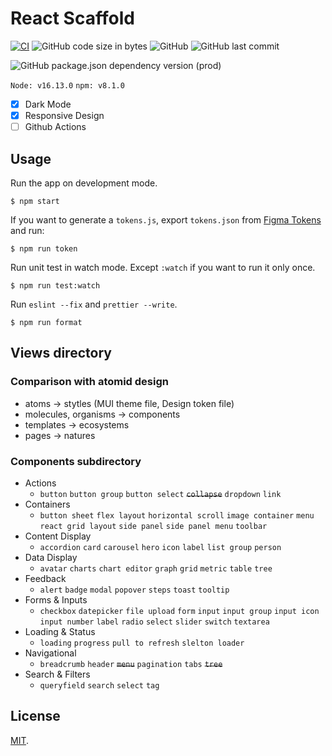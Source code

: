 # React Scaffold

[![CI](https://github.com/kosukekashiwa/react-scaffold/actions/workflows/main.yml/badge.svg)](https://github.com/kosukekashiwa/react-scaffold/actions/workflows/main.yml)
![GitHub code size in bytes](https://img.shields.io/github/languages/code-size/kosukekashiwa/react-scaffold)
![GitHub](https://img.shields.io/github/license/kosukekashiwa/react-scaffold)
![GitHub last commit](https://img.shields.io/github/last-commit/kosukekashiwa/react-scaffold)

![GitHub package.json dependency version (prod)](https://img.shields.io/github/package-json/dependency-version/kosukekashiwa/react-scaffold/react)

`Node: v16.13.0` `npm: v8.1.0`

- [x] Dark Mode
- [x] Responsive Design
- [ ] Github Actions

## Usage

Run the app on development mode.

```
$ npm start
```

If you want to generate a `tokens.js`, export `tokens.json` from [Figma Tokens](https://www.figma.com/community/plugin/843461159747178978/Figma-Tokens) and run:

```
$ npm run token
```

Run unit test in watch mode. Except `:watch` if you want to run it only once.

```
$ npm run test:watch
```

Run `eslint --fix` and `prettier --write`.

```
$ npm run format
```
<!--
## OSS

- Language
  - Typescript: "^4.6.2"
  - JSX
- Framework
  - React: "^18.0.0"
- State manegement
  - Redux Toolkit: "^1.8.0"
  - react-redux: "^8.0.0"
- Routing
  - react-router-dom: "^6.2.2"
- Design system
  - MUI: "^5.5.1"
  - emotion: "^11.8.2"
  - ~~Atomic Design~~
  - Design tokens
    - Figma Tokens (Figma Plugin)
    - Token Transformer: "^0.0.20"
    - Style Dictionary: "^3.7.0"
- HTTP client
  - axios: "^0.26.1"
- Test
  - React Testing Library: "^12.1.4"
  - Jest: "^27.5.1"
- Mock server
  - MSW: "^0.39.2",
-->

## Views directory

### Comparison with atomid design

- atoms -> stytles (MUI theme file, Design token file)
- molecules, organisms -> components
- templates -> ecosystems
- pages -> natures

### Components subdirectory

- Actions
  - `button` `button group` `button select` ~~`collapse`~~ `dropdown` `link`
- Containers
  - `button sheet` `flex layout` `horizontal scroll` `image container` `menu` `react grid layout` `side panel` `side panel menu` `toolbar`
- Content Display
  - `accordion` `card` `carousel` `hero` `icon` `label` `list group` `person`
- Data Display
  - `avatar` `charts` `chart editor` `graph` `grid` `metric` `table` `tree`
- Feedback
  - `alert` `badge` `modal` `popover` `steps` `toast` `tooltip`
- Forms & Inputs
  - `checkbox` `datepicker` `file upload` `form` `input` `input group` `input icon` `input number` `label` `radio` `select` `slider` `switch` `textarea`
- Loading & Status
  - `loading` `progress` `pull to refresh` `slelton loader`
- Navigational
  - `breadcrumb` `header` ~~`menu`~~ `pagination` `tabs` ~~`tree`~~
- Search & Filters
  - `queryfield` `search` `select` `tag`

## License

[MIT](./LICENSE).
